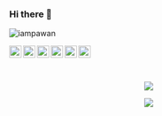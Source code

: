 ### Hi there 👋

<p align="left"> <img src="https://komarev.com/ghpvc/?username=OmarFahad&label=Views&color=blue&style=plastic" alt="iampawan" /> </p>



<a href="https://twitter.com/Omar0x01">
  <img align="left" alt="Omar's Twitter" width="22px" src="https://cdn.jsdelivr.net/npm/simple-icons@v3/icons/twitter.svg" />
</a>
<!-- 
<a href="https://linkedin.com/in/imthepk">
  <img align="left" alt="Omar0x01's Linkdein" width="22px" src="https://cdn.jsdelivr.net/npm/simple-icons@v3/icons/linkedin.svg" />
</a>
-->
<a href="https://github.com/OmarFahad">
  <img align="left" alt="Omar's Github" width="22px" src="https://cdn.jsdelivr.net/npm/simple-icons@v3/icons/github.svg" />
</a>
<a href="https://t.me/msfv3nom">
  <img align="left" alt="Omar's Telegram" width="22px" src="https://cdn.jsdelivr.net/npm/simple-icons@v3/icons/telegram.svg" />
</a>
<a href="https://instagram.com/Omar0x01/">
  <img align="left" alt="Omar's Instagram" width="22px" src="https://cdn.jsdelivr.net/npm/simple-icons@v3/icons/instagram.svg" />
</a>
<a href="https://www.facebook.com/Omar0x01/">
  <img align="left" alt="Omar's Facebook" width="22px" src="https://cdn.jsdelivr.net/npm/simple-icons@v3/icons/facebook.svg" />
</a>
<a href="https://www.youtube.com/channel/UCQ_92rYu_JUN7hiSb_v1AZw/">
  <img align="left" alt="Pawan's Youtube" width="22px" src="https://cdn.jsdelivr.net/npm/simple-icons@v3/icons/youtube.svg" />
</a>

<br/>
<br/>

<!--
**omarfahad/omarfahad** is a ✨ _special_ ✨ repository because its `README.md` (this file) appears on your GitHub profile.

Here are some ideas to get you started:

- 🔭 I’m currently working on ...
- 🌱 I’m currently learning ...
- 👯 I’m looking to collaborate on ...
- 🤔 I’m looking for help with ...
- 💬 Ask me about ...
- 📫 How to reach me: ...
- 😄 Pronouns: ...
- ⚡ Fun fact: ...
-->

<br>
<p align="center">
 <img src="https://github-readme-stats.vercel.app/api?username=OmarFahad&show_icons=true&theme=radical&cache_seconds=3000&hide=contribs&include_all_commits=true&count_private=true&show_owner=true&layout=compact&hide_border=true&custom_title=GITHUB+STATUS:">
</p>
<p align="center">
 <img src="https://github-readme-stats.vercel.app/api/top-langs/?username=OmarFahad&layout=compact&theme=radical">
</p>

